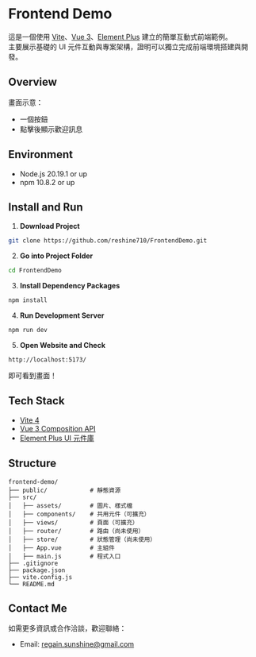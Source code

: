 # Frontend Demo

這是一個使用 [Vite](https://vitejs.dev/)、[Vue 3](https://vuejs.org/)、[Element Plus](https://element-plus.org/) 建立的簡單互動式前端範例。  
主要展示基礎的 UI 元件互動與專案架構，證明可以獨立完成前端環境搭建與開發。

## Overview

畫面示意：

- 一個按鈕
- 點擊後顯示歡迎訊息

## Environment

- Node.js 20.19.1 or up
- npm 10.8.2 or up

## Install and Run

1. **Download Project**

```bash
git clone https://github.com/reshine710/FrontendDemo.git
```

2. **Go into Project Folder**

```bash
cd FrontendDemo
```

3. **Install Dependency Packages**

```bash
npm install
```

4. **Run Development Server**

```bash
npm run dev
```

5. **Open Website and Check**

```
http://localhost:5173/
```

即可看到畫面！

## Tech Stack

- [Vite 4](https://vitejs.dev/)
- [Vue 3 Composition API](https://vuejs.org/)
- [Element Plus UI 元件庫](https://element-plus.org/)

## Structure

```
frontend-demo/
├── public/            # 靜態資源
├── src/
│   ├── assets/        # 圖片、樣式檔
│   ├── components/    # 共用元件（可擴充）
│   ├── views/         # 頁面（可擴充）
│   ├── router/        # 路由（尚未使用）
│   ├── store/         # 狀態管理（尚未使用）
│   ├── App.vue        # 主組件
│   ├── main.js        # 程式入口
├── .gitignore
├── package.json
├── vite.config.js
└── README.md
```

## Contact Me

如需更多資訊或合作洽談，歡迎聯絡：
- Email: regain.sunshine@gmail.com
